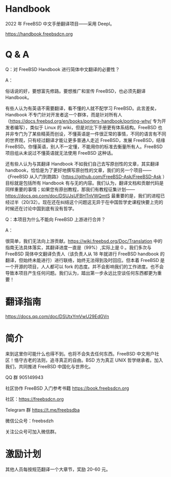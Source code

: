 # Handbook
2022 年 FreeBSD 中文手册翻译项目——采用 Deepl。

https://handbook.freebsdcn.org

# Q & A

Q：对 FreeBSD Handbook 进行简体中文翻译的必要性？

A：

俗话说的好，要想富先修路。要想推广和宣传 FreeBSD，也必须先翻译Handbook。

有些人认为有英语不需要翻译，看不懂的人就不配学习 FreeBSD。此言差矣，Handbook 不专门针对开发者这一个群体，而是针对所有人（https://docs.freebsd.org/en/books/porters-handbook/porting-why/ 专为开发者编写），类似于 Linux 的 wiki，但是对比下手册更有体系结构。FreeBSD 也并非专门为了某些精英而创设，不懂英语是一件很正常的事情，不同的语言有不同的世界观，只有经过翻译才能让更多普通人走近 FreeBSD，发展 FreeBSD，结缘 FreeBSD。你懂英语，别人不一定懂，不能用你的标准去衡量所有人。FreeBSD 项目组从未说过不懂英语就无法使用 FreeBSD 这种话。

还有些人认为与其翻译 Handbook 不如我们自己去写原创性的文章，其实翻译handbook，恰恰是为了更好地撰写原创性的文章，我们的另一个项目——《FreeBSD 从入门到跑路》（https://github.com/FreeBSD-Ask/FreeBSD-Ask ）目标就是包括所有 Handbook 有与无的内容。我们认为，翻译文档和贡献代码是同样重要的事情；如果您有原创教程，那我们有教程征集计划——https://docs.qq.com/doc/DSUJsUFBHTnVWQmtS
最重要的是，我们的进程已经过半（20/32）。现在还在纠结这个问题这无异于在中国哲学史课程快要上完的时候还在讨论中国到底有没有哲学。

Q：本项目为什么不能向 FreeBSD 上游进行合并？

A：

很简单，我们无法向上游贡献。https://wiki.freebsd.org/Doc/Translation 中的指南无法具体落实，其翻译进度一直是（99%）,实际上是 0 。我们多次与 FreeBSD 简体中文翻译负责人（该负责人从 18 年就进行 FreeBSD handbook 的翻译，但始终未能进行）进行联络，始终无法得到及时回应。但本着 FreeBSD 是一个开源的项目，人人都可以 fork 的态度。并不会影响我们的工作进度。也不会导致本项目产生任何问题。我们认为，踏出第一步永远比空谈任何东西都更为重要！



# 翻译指南

https://docs.qq.com/doc/DSUtxYmVwU29EdGVn

# 简介
来到这里你可能什么也得不到。也将不会失去任何东西。FreeBSD 中文用户社区！恪守古老的法则，追寻真正的自由。BSD 方为真正 UNIX 哲学继承者。加入我们，共同推进 FreeBSD 中国化与世界化。

QQ 群 905149943

社区协作 FreeBSD 入门参考书籍 https://book.freebsdcn.org

社区：https://freebsdcn.org

Telegram 群 https://t.me/freebsdba

微信公众号：freebsdzh

关注公众号可加入微信群。

# 激励计划

其他人员每按规范翻译一个大章节，奖励 20-60 元。

